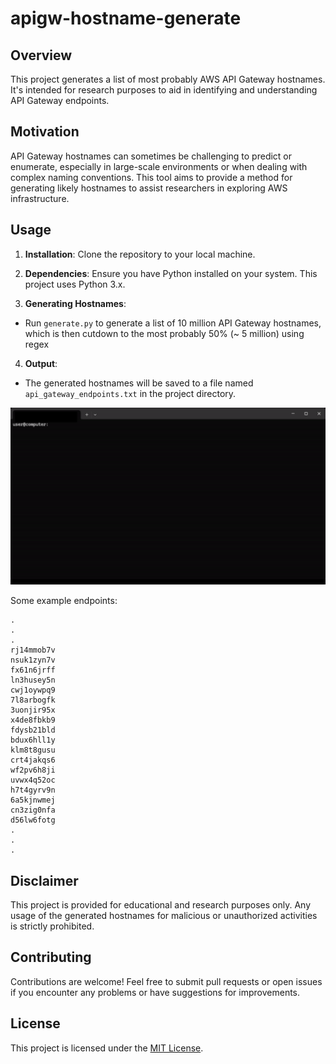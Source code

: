 # apigw-hostname-generate

## Overview

This project generates a list of most probably AWS API Gateway hostnames. It's intended for research purposes to aid in identifying and understanding API Gateway endpoints.

## Motivation

API Gateway hostnames can sometimes be challenging to predict or enumerate, especially in large-scale environments or when dealing with complex naming conventions. This tool aims to provide a method for generating likely hostnames to assist researchers in exploring AWS infrastructure.

## Usage

1. **Installation**: Clone the repository to your local machine.

2. **Dependencies**: Ensure you have Python installed on your system. This project uses Python 3.x.

3. **Generating Hostnames**:
- Run `generate.py` to generate a list of 10 million API Gateway hostnames, which is then cutdown to the most probably 50% (~ 5 million) using regex

4. **Output**:
- The generated hostnames will be saved to a file named `api_gateway_endpoints.txt` in the project directory.

![generate_api.gif](generate_api.gif)

Some example endpoints:
```
.
.
.
rj14mmob7v
nsuk1zyn7v
fx61n6jrff
ln3husey5n
cwj1oywpq9
7l8arbogfk
3uonjir95x
x4de8fbkb9
fdysb21bld
bdux6hll1y
klm8t8gusu
crt4jakqs6
wf2pv6h8ji
uvwx4q52oc
h7t4gyrv9n
6a5kjnwmej
cn3zig0nfa
d56lw6fotg
.
.
.
```

## Disclaimer

This project is provided for educational and research purposes only. Any usage of the generated hostnames for malicious or unauthorized activities is strictly prohibited. 

## Contributing

Contributions are welcome! Feel free to submit pull requests or open issues if you encounter any problems or have suggestions for improvements.

## License

This project is licensed under the [MIT License](LICENSE).
